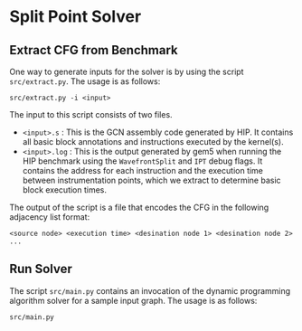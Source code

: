 # Split Point Solver

## Extract CFG from Benchmark

One way to generate inputs for the solver is by using the script `src/extract.py`.
The usage is as follows:

```
src/extract.py -i <input>
```

The input to this script consists of two files.

- `<input>.s` : This is the GCN assembly code generated by HIP. It contains all basic block annotations and instructions executed by the kernel(s).
- `<input>.log` : This is the output generated by gem5 when running the HIP benchmark using the `WavefrontSplit` and `IPT` debug flags. It contains the address for each instruction and the execution time between instrumentation points, which we extract to determine basic block execution times.

The output of the script is a file that encodes the CFG in the following adjacency list format:

```
<source node> <execution time> <desination node 1> <desination node 2> ...
```

## Run Solver

The script `src/main.py` contains an invocation of the dynamic programming algorithm solver for a sample input graph.
The usage is as follows:

```
src/main.py
```